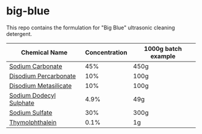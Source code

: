 # big-blue
This repo contains the formulation for "Big Blue" ultrasonic cleaning detergent.

| Chemical Name                                                                 | Concentration | 1000g batch example |
|-------------------------------------------------------------------------------|---------------|---------------------|
| [Sodium Carbonate](https://amzn.to/449ipBM)                                   | 45%           |450g
| [Disodium Percarbonate](https://amzn.to/4l3MEjo)                              | 10%           |100g
| [Disodium Metasilicate](https://amzn.to/4mVk8Ss)                              | 10%           |100g
| [Sodium Dodecyl Sulphate](https://amzn.to/4jGsSsU)                            | 4.9%          |49g
| [Sodium Sulfate](https://amzn.to/4kALvjq)                                     | 30%           |300g
| [Thymolphthalein](https://amzn.to/449nwlm)                                    | 0.1%          |1g
